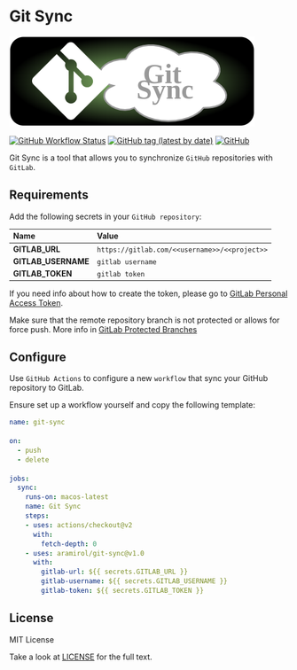 # Git Sync

![](images/git-sync.png)

[![GitHub Workflow Status](https://img.shields.io/github/workflow/status/aramirol/git-sync/git-sync?label=git-sync&logo=git&logoColor=white)](https://github.com/aramirol/git-sync/actions/workflows/main.yml)
[![GitHub tag (latest by date)](https://img.shields.io/github/v/tag/aramirol/git-sync?logo=git&logoColor=white)](https://github.com/aramirol/git-sync/releases)
[![GitHub](https://img.shields.io/github/license/aramirol/git-sync?color=informational)](https://github.com/aramirol/git-sync/blob/main/LICENSE)

Git Sync is a tool that allows you to synchronize `GitHub` repositories with `GitLab`.

## Requirements

Add the following secrets in your `GitHub repository`:

| Name  | Value  |
|:----------|:----------|
| **GITLAB_URL**  | `https://gitlab.com/<<username>>/<<project>>`  |
| **GITLAB_USERNAME**    | `gitlab username`    |
| **GITLAB_TOKEN**   | `gitlab token`    |

If you need info about how to create the token, please go to [GitLab Personal Access Token](https://docs.gitlab.com/ee/user/profile/personal_access_tokens.html).

Make sure that the remote repository branch is not protected or allows for force push. More info in [GitLab Protected Branches](https://docs.gitlab.com/ee/user/project/protected_branches.html#protected-branches)

## Configure

Use `GitHub Actions` to configure a new `workflow` that sync your GitHub repository to GitLab.

Ensure set up a workflow yourself and copy the following template:

```yml
name: git-sync

on: 
  - push
  - delete

jobs:
  sync:
    runs-on: macos-latest
    name: Git Sync
    steps:
    - uses: actions/checkout@v2
      with:
        fetch-depth: 0
    - uses: aramirol/git-sync@v1.0
      with:
        gitlab-url: ${{ secrets.GITLAB_URL }}
        gitlab-username: ${{ secrets.GITLAB_USERNAME }}
        gitlab-token: ${{ secrets.GITLAB_TOKEN }}

```

## License

MIT License

Take a look at [LICENSE](https://github.com/aramirol/git-sync/blob/main/LICENSE) for the full text.
